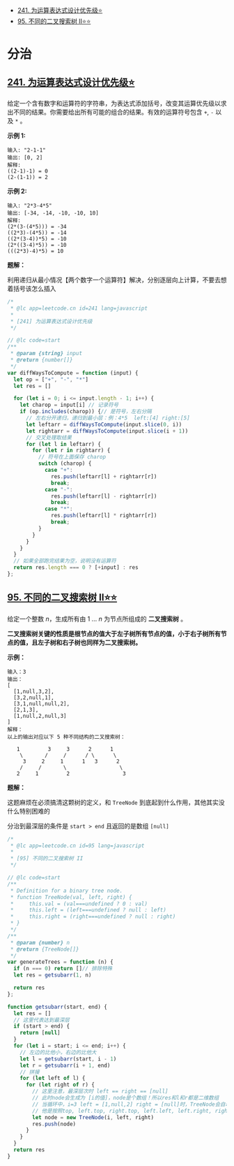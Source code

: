 - [241. 为运算表达式设计优先级⭐](#241-为运算表达式设计优先级)
- [95. 不同的二叉搜索树 II⭐⭐](#95-不同的二叉搜索树-II)

# 分治

## [241. 为运算表达式设计优先级⭐](https://leetcode-cn.com/problems/different-ways-to-add-parentheses/)

给定一个含有数字和运算符的字符串，为表达式添加括号，改变其运算优先级以求出不同的结果。你需要给出所有可能的组合的结果。有效的运算符号包含 `+`, `-` 以及 `*` 。

**示例 1:**

```
输入: "2-1-1"
输出: [0, 2]
解释: 
((2-1)-1) = 0 
(2-(1-1)) = 2
```

**示例 2:**

```
输入: "2*3-4*5"
输出: [-34, -14, -10, -10, 10]
解释: 
(2*(3-(4*5))) = -34 
((2*3)-(4*5)) = -14 
((2*(3-4))*5) = -10 
(2*((3-4)*5)) = -10 
(((2*3)-4)*5) = 10
```

**题解：**

利用递归从最小情况【两个数字一个运算符】解决，分别逐层向上计算，不要去想着括号该怎么插入

```js
/*
 * @lc app=leetcode.cn id=241 lang=javascript
 *
 * [241] 为运算表达式设计优先级
 */

// @lc code=start
/**
 * @param {string} input
 * @return {number[]}
 */
var diffWaysToCompute = function (input) {
  let op = ["+", "-", "*"]
  let res = []

  for (let i = 0; i <= input.length - 1; i++) {
    let charop = input[i] // 记录符号
    if (op.includes(charop)) {// 是符号，左右分隔
      // 左右分开递归，递归到最小层：例：4*5  left:[4] right:[5]
      let leftarr = diffWaysToCompute(input.slice(0, i))
      let rightarr = diffWaysToCompute(input.slice(i + 1))
      // 交叉处理取结果
      for (let l in leftarr) {
        for (let r in rightarr) {
          // 符号在上面保存 charop
          switch (charop) {
            case "+":
              res.push(leftarr[l] + rightarr[r])
              break;
            case "-":
              res.push(leftarr[l] - rightarr[r])
              break;
            case "*":
              res.push(leftarr[l] * rightarr[r])
              break;
          }
        }
      }
    }
  }
  // 如果全部跑完结果为空，说明没有运算符
  return res.length === 0 ? [+input] : res
};
```

## [95. 不同的二叉搜索树 II⭐⭐](https://leetcode-cn.com/problems/unique-binary-search-trees-ii/)

给定一个整数 *n*，生成所有由 1 ... *n* 为节点所组成的 **二叉搜索树** 。

**二叉搜索树关键的性质是根节点的值大于左子树所有节点的值，小于右子树所有节点的值，且左子树和右子树也同样为二叉搜索树。**

**示例：**

```
输入：3
输出：
[
  [1,null,3,2],
  [3,2,null,1],
  [3,1,null,null,2],
  [2,1,3],
  [1,null,2,null,3]
]
解释：
以上的输出对应以下 5 种不同结构的二叉搜索树：

   1         3     3      2      1
    \       /     /      / \      \
     3     2     1      1   3      2
    /     /       \                 \
   2     1         2                 3
```

**题解：**

这题麻烦在必须搞清这颗树的定义，和 `TreeNode` 到底起到什么作用，其他其实没什么特别困难的

分治到最深层的条件是 `start > end` 且返回的是数组 `[null]`

```js
/*
 * @lc app=leetcode.cn id=95 lang=javascript
 *
 * [95] 不同的二叉搜索树 II
 */

// @lc code=start
/**
 * Definition for a binary tree node.
 * function TreeNode(val, left, right) {
 *     this.val = (val===undefined ? 0 : val)
 *     this.left = (left===undefined ? null : left)
 *     this.right = (right===undefined ? null : right)
 * }
 */
/**
 * @param {number} n
 * @return {TreeNode[]}
 */
var generateTrees = function (n) {
  if (n === 0) return []// 排除特殊
  let res = getsubarr(1, n)

  return res
};

function getsubarr(start, end) {
  let res = []
  // 这里代表达到最深层
  if (start > end) {
    return [null]
  }
  for (let i = start; i <= end; i++) {
    // 左边的比他小，右边的比他大
    let l = getsubarr(start, i - 1)
    let r = getsubarr(i + 1, end)
    // 拼接
    for (let left of l) {
      for (let right of r) {
        // 这里注意，最深层次时 left == right == [null]
        // 此时node会生成为 [i的值]，node是个数组！所以res和l和r都是二维数组
        // 当循环中，i=3 left = [1,null,2] right = [null]时，TreeNode会自动拼成 [3,1,null,null,2]的形态
        // 他是按照top, left.top, right.top, left.left, left.right, right.left, right.right 这样的形式拼出树
        let node = new TreeNode(i, left, right)
        res.push(node)
      }
    }
  }
  return res
}
```

